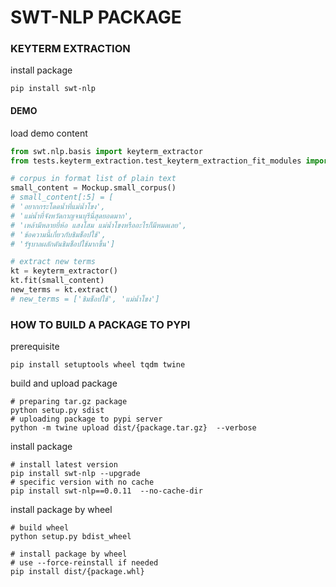 # SWT-NLP PACKAGE
### KEYTERM EXTRACTION
install package
``` shell
pip install swt-nlp
```

#### DEMO
load demo content
``` python
from swt.nlp.basis import keyterm_extractor
from tests.keyterm_extraction.test_keyterm_extraction_fit_modules import Mockup

# corpus in format list of plain text
small_content = Mockup.small_corpus()
# small_content[:5] = [
# 'อยากกระโดดน้ำที่แม่น้ำโขง',
# 'แม่น้ำที่จังหวัดกาญจนบุรีนี่สุดยอดมาก',
# 'เหล้ามีหลายยี่ห้อ แสงโสม แม่น้ำโขงหรืออะไรก็มีหมดเลย',
# 'ข้อความนี้เกี่ยวกับชิมช็อปใช้',
# 'รัฐบาลผลักดันชิมช็อปใช้มากขึ้น']

# extract new terms
kt = keyterm_extractor()
kt.fit(small_content)
new_terms = kt.extract()
# new_terms = ['ชิมช็อปใช้', 'แม่น้ำโขง']
```


### HOW TO BUILD A PACKAGE TO PYPI
prerequisite
``` shell
pip install setuptools wheel tqdm twine
```

build and upload package
``` shell
# preparing tar.gz package 
python setup.py sdist
# uploading package to pypi server
python -m twine upload dist/{package.tar.gz}  --verbose
```

install package
``` shell
# install latest version
pip install swt-nlp --upgrade
# specific version with no cache
pip install swt-nlp==0.0.11  --no-cache-dir
```

install package by wheel
``` shell
# build wheel 
python setup.py bdist_wheel

# install package by wheel 
# use --force-reinstall if needed
pip install dist/{package.whl}
```

